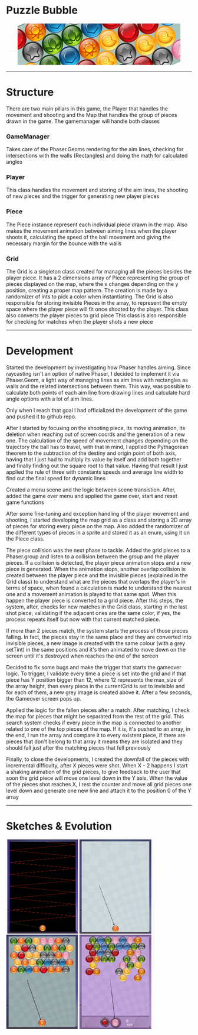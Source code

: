 # Puzzle Bubble

<p align="center">
  <img src='https://github.com/AfonsoCFonseca/PuzzleBubble-Game/blob/main/screenshots/header.png'>
</p>

---------------------------------------------------------------
# Structure
There are two main pillars in this game, the Player that handles the movement and shooting and the Map that handles the group of pieces drawn in the game. 
The gamemanager will handle both classes

### GameManager ###
Takes care of the Phaser.Geoms rendering for the aim lines, checking for intersections with the walls (Rectangles) and doing the math for calculated angles

### Player ###
This class handles the movement and storing of the aim lines, the shooting of new pieces and the trigger for generating new player pieces

### Piece ###
The Piece instance represent each individual piece drawn in the map. Also makes the movement animation between aiming lines when the player shoots it, calculating the speed of the ball movement and giving the necessary margin for the bounce with the walls

### Grid ###
The Grid is a singleton class created for managing all the pieces besides the player piece. It has a 2 dimensions array of Piece representing the group of pieces displayed on the map, where the x changes depending on the y position, creating a proper map pattern.
The creation is made by a randomizer of ints to pick a color when instantiating. 
The Grid is also responsible for storing invisible Pieces in the array, to represent the empty space where the player piece will fit once shooted by the player. This class also converts the player pieces to grid piece
This class is also responsible for checking for matches when the player shots a new piece

---------------------------------------------------------------
# Development
Started the development by investigating how Phaser handles aiming. Since raycasting isn't an option of native Phaser, I decided to implement it via Phaser.Geom, a light way of managing lines as aim lines with rectangles as walls and the related intersections between them. This way, was possible to calculate both points of each aim line from drawing lines and calculate hard angle options with a lot of aim lines.

Only when I reach that goal I had officialized the development of the game and pushed it to github repo.

After I started by focusing on the shooting piece, its moving animation, its deletion when reaching out of screen coords and the generation of a new one. The calculation of the speed of movement changes depending on the trajectory the ball has to travel, with that in mind, I applied the Pythagorean theorem to the subtraction of the destiny and origin point of both axis, having that I just had to multiply its value by itself and add both together and finally finding out the square root to that value. Having that result I just applied the rule of three with constants speeds and average line width to find out the final speed for dynamic lines

Created a menu scene and the logic between scene transistion. After, added the game over menu and applied the game over, start and reset game functions

After some fine-tuning and exception handling of the player movement and shooting, I started developing the map grid as a class and storing a 2D array of pieces for storing every piece on the map. Also added the randomizer of the different types of pieces in a sprite and stored it as an enum, using it on the Piece class.

The piece collision was the next phase to tackle. Added the grid pieces to a Phaser.group and listen to a collision between the group and the player pieces. If a collision is detected, the player piece animation stops and a new piece is generated. When the animation stops, another overlap collision is created between the player piece and the invisible pieces (explained in the Grid class) to understand what are the pieces that overlaps the player's in terms of space, when found a calculation is made to understand the nearest one and a movement animation is played to that same spot. When this happen the player piece is converted to a grid piece. After this steps, the system, after, checks for new matches in the Grid class, starting in the last shot piece, validating if the adjacent ones are the same color, if yes, the process repeats itself but now with that current matched piece. 

If more than 2 pieces match, the system starts the process of those pieces falling. In fact, the pieces stay in the same place and they are converted into invisible pieces, a new image is created with the same colour (with a grey setTint) in the same positions and it's then animated to move down on the screen until it's destroyed when reaches the end of the screen

Decided to fix some bugs and make the trigger that starts the gameover logic. To trigger, I validate every time a piece is set into the grid and if that piece has Y position bigger than 12, where 12 represents the max_size of the array height, then every piece in the currentGrid is set to invisible and for each of them, a new grey image is created above it. After a few seconds, the Gameover screen pops up.

Applied the logic for the fallen pieces after a match. After matching, I check the map for pieces that might be separated from the rest of the grid. This search system checks if every piece in the map is connected to another related to one of the top pieces of the map.
If it is, it's pushed to an array, in the end, I run the array and compare it to every existent piece, if there are pieces that don't belong to that array it means they are isolated and they should fall just after the matching pieces that fell previously

Finally, to close the developments, I created the downfall of the pieces with incremental difficulty, after X pieces were shot. When X - 2 happens I start a shaking animation of the grid pieces, to give feedback to the user that soon the grid piece will move one level down in the Y axis. When the value of the pieces shot reaches X, I rest the counter and move all grid pieces one level down and generate one new line and attach it to the position 0 of the Y array

---------------------------------------------------------------
# Sketches & Evolution

 <p float="left">
   <img width="195" height="255" src='https://github.com/AfonsoCFonseca/PuzzleBubble-Game/blob/main/screenshots/05_08_22.png' >
   <img width="195" height="255" src='https://github.com/AfonsoCFonseca/PuzzleBubble-Game/blob/main/screenshots/09_08_22.png' >
   <img width="195" height="255" src='https://github.com/AfonsoCFonseca/PuzzleBubble-Game/blob/main/screenshots/20_08_22.png' >
   <img width="195" height="255" src='https://github.com/AfonsoCFonseca/PuzzleBubble-Game/blob/main/screenshots/5_11_22.png' >
 </p>
